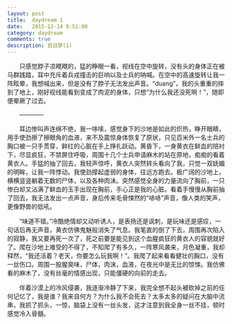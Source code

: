 ```yaml
---
layout: post
title:  daydream 1
date:   2015-12-14 8:51:00
category: daydream
comments: true
description: 百日梦(1)
---
```

&emsp;&emsp;只感觉脖子凉飕飕的，猛的睁眼一看，视线在空中旋转，没有头的身体正在被马群践踏，耳中充斥着兵戎撞击的巨响以及士兵的呐喊。在空中的高速旋转让我一阵眩晕，我想喊出来，但是没有了脖子无法发出声音。“duang”，我的头重重的摔到了地上，刚好视线能看到变成了肉泥的身体，只想“为什么我还没死啊！”，随即便晕厥了过去。

&emsp;&emsp;————

&emsp;&emsp;耳边惨叫声连绵不绝，我一哆嗦，感觉身下的沙地是如此的炽热，睁开眼睛，用手使劲擦了擦眼角的血液，来不及震惊身体恢复了原状，只见百米外一名士兵的胸口被一只手贯穿，鲜红的心脏在手上挣扎跃动。黄昏下，一身黄衣在鲜血的陪衬下，尽显疯狂，不禁屏住呼吸，周围十几个士兵申请麻木的站在原地，痴痴的看着黄衣人。手猛的抽了回去，我轻声惊呼，黄衣人突然转头看向了我，只觉一双妩媚的明眸，让我一阵悸动。我使劲撑起虚弱的身体，往远方跑去。极广阔的沙地上，横横竖竖躺着无数的尸体，以及各种肉沫。突然感觉全身的力量流向了胸前，一只惨白却又沾满了鲜血的玉手出现在胸前，手心正是我的心脏。看着手慢慢从胸前抽了回去，我无法发出一点声音，身后传来毛骨悚然的“哧哧”声音，像人类的笑声，更像野兽的低吼。

&emsp;&emsp;“味道不错。”冷酷绝情却又动听诱人，是表扬还是讽刺，是玩味还是感叹，一句话后再无声音，黄衣仿佛鬼魅般消失了气息。我笔直的倒了下去，周围再次陷入的寂静，我又要再死一次了，死之前要是能见到这个血腥疯狂的黄衣人的容貌就好了。爬在沙地上难受的不得了，不知爬了有多久，一阵寒风袭来，月色凝重，我却释然，“我还活着？老天，你要怎么玩我啊！”。我爬了起来看看健壮的胸口，没有一丝伤口。周围一股腥臭味，尸体，肉沫，血液，在夜光中是无比的惊悚。我仿佛看的麻木了，没有丝毫的情感出现，只能僵硬的向前的走去。

&emsp;&emsp;伴着沙漠上的冷风侵袭，我逐渐冷静了下来，我完全想不起头被砍掉之前的任何记忆了，我是谁？我来自何方？为什么我不会死去？太多太多的疑问在大脑中流串，我抓了抓头，一惊，脑袋上没有一丝头发，这才注意到我全身一丝不挂，顿时感觉冷入骨髓。